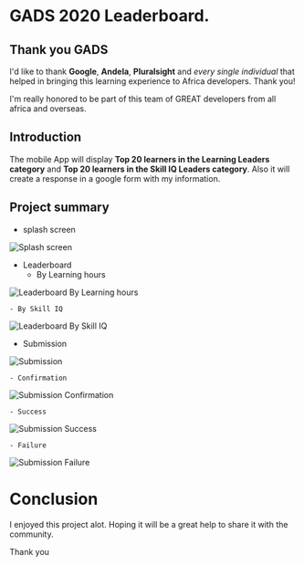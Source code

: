 # GADS 2020 Leaderboard.
## Thank you GADS
I'd like to thank **Google**, **Andela**, **Pluralsight** and *every single individual* that helped in bringing this learning experience to Africa developers. Thank you!

I'm really honored to be part of this team of GREAT developers from all africa and overseas.

## Introduction
The mobile App will display **Top 20 learners in the Learning Leaders category** and **Top 20 learners in the Skill IQ Leaders category**. Also it will create a response in a google form with my information.

## Project summary

- splash screen

![Splash screen](pics/1.png "Splash screen")

- Leaderboard
	- By Learning hours

![Leaderboard By Learning hours](pics/2.png "Leaderboard By Learning hours")

	- By Skill IQ

![Leaderboard By Skill IQ](pics/3.png "Leaderboard By Skill IQ")

- Submission

![Submission](pics/4.png "Submission")

	- Confirmation

![Submission Confirmation](pics/5.png "Submission Confirmation")

	- Success

![Submission Success](pics/6.png "Submission Success")

	- Failure

![Submission Failure](pics/7.png "Submission Failure")

# Conclusion
I enjoyed this project alot. Hoping it will be a great help to share it with the community.

Thank you